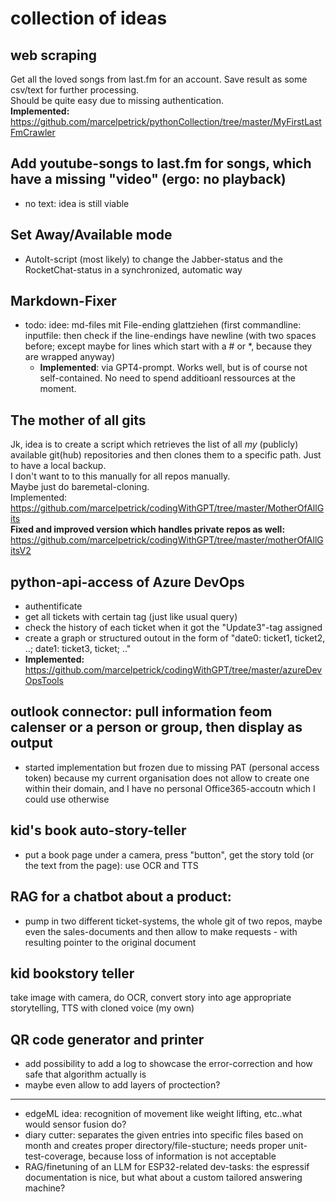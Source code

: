 # collection of ideas

## web scraping
Get all the loved songs from last.fm for an account. Save result as some csv/text for further processing.  
Should be quite easy due to missing authentication.  
**Implemented:** https://github.com/marcelpetrick/pythonCollection/tree/master/MyFirstLastFmCrawler

## Add youtube-songs to last.fm for songs, which have a missing "video" (ergo: no playback)
* no text: idea is still viable

## Set Away/Available mode
* AutoIt-script (most likely) to change the Jabber-status and the RocketChat-status in a synchronized, automatic way

## Markdown-Fixer
* todo: idee: md-files mit File-ending glattziehen (first commandline: inputfile: then check if the line-endings have newline (with two spaces before; except maybe for lines which start with a # or *, because they are wrapped anyway)
  * **Implemented**: via GPT4-prompt. Works well, but is of course not self-contained. No need to spend additioanl ressources at the moment.

## The mother of all gits
Jk, idea is to create a script which retrieves the list of all _my_ (publicly) available git(hub) repositories and then clones them to a specific path. Just to have a local backup.  
I don't want to to this manually for all repos manually.  
Maybe just do baremetal-cloning.  
Implemented: https://github.com/marcelpetrick/codingWithGPT/tree/master/MotherOfAllGits  
**Fixed and improved version which handles private repos as well:** https://github.com/marcelpetrick/codingWithGPT/tree/master/motherOfAllGitsV2

## python-api-access of Azure DevOps
* authentificate
* get all tickets with certain tag (just like usual query)
* check the history of each ticket when it got the "Update3"-tag assigned
* create a graph or structured outout in the form of "date0: ticket1, ticket2, ..; date1: ticket3, ticket; .."
* **Implemented:** https://github.com/marcelpetrick/codingWithGPT/tree/master/azureDevOpsTools

## outlook connector: pull information feom calenser or a person or group, then display as output
* started implementation but frozen due to missing PAT (personal access token) because my current organisation does not allow to create one within their domain, and I have no personal Office365-accoutn which I could use otherwise

## kid's book auto-story-teller
* put a book page under a camera, press "button", get the story told (or the text from the page): use OCR and TTS

## RAG for a chatbot about a product:
* pump in two different ticket-systems, the whole git of two repos, maybe even the sales-documents and then allow to make requests - with resulting pointer to the original document

## kid bookstory teller
take image with camera, do OCR, convert story into age appropriate storytelling, TTS with cloned voice (my own)

## QR code generator and printer
* add possibility to add a log to showcase the error-correction and how safe that algorithm actually is
* maybe even allow to add layers of proctection?

---------

* edgeML idea: recognition of movement like weight lifting, etc..what would sensor fusion do?
* diary cutter: separates the given entries into specific files based on month and creates proper directory/file-stucture; needs proper unit-test-coverage, because loss of information is not acceptable
* RAG/finetuning of an LLM for ESP32-related dev-tasks: the espressif documentation is nice, but what about a custom tailored answering machine?
